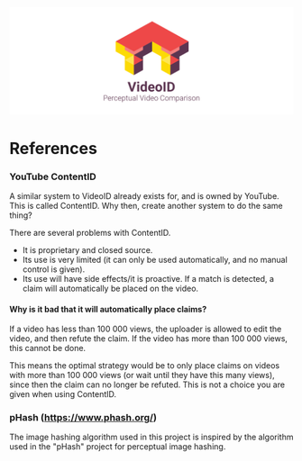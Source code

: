 [![](logo.png)](../README.md)

# References

### YouTube ContentID
A similar system to VideoID already exists for, and is owned by YouTube. This is called ContentID. Why then, create another system to do the same thing?

There are several problems with ContentID. 
 - It is proprietary and closed source. 
 - Its use is very limited (it can only be used automatically, and no manual control is given).
 - Its use will have side effects/it is proactive. If a match is detected, a claim will automatically be placed on the video.
 
#### Why is it bad that it will automatically place claims?
If a video has less than 100 000 views, the uploader is allowed to edit the video, and then refute the claim. If the video has more than 100 000 views, this cannot be done.

This means the optimal strategy would be to only place claims on videos with more than 100 000 views (or wait until they have this many views), since then the claim can no longer be refuted. This is not a choice you are given when using ContentID.

### pHash (https://www.phash.org/)
The image hashing algorithm used in this project is inspired by the algorithm used in the "pHash" project for perceptual image hashing.